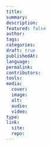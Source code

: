 ```yaml
---
title:
summary:
description:
featured: false
author:
tags:
categories:
draft: true
publishedAt:
language:
permalink:
contributors:
tools:
media:
  cover:
  image:
  alt:
  audio:
  video:
type:
link:
  site:
  repo:
---
```

